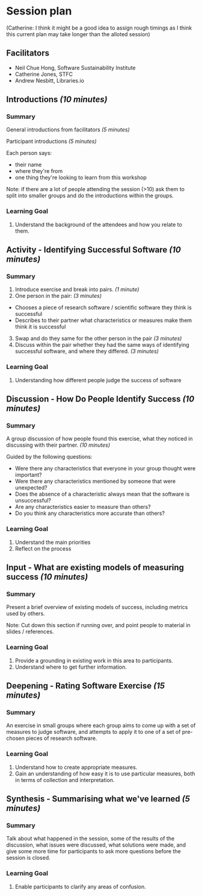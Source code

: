 
# Session plan

(Catherine: I think it might be a good idea to assign rough timings as I think this current plan may take longer than the alloted session)

## Facilitators

* Neil Chue Hong, Software Sustainability Institute
* Catherine Jones, STFC
* Andrew Nesbitt, Libraries.io

## Introductions *(10 minutes)*

### Summary

General introductions from facilitators *(5 minutes)*

Participant introductions *(5 minutes)*

Each person says:
* their name
* where they're from
* one thing they're looking to learn from this workshop

Note: if there are a lot of people attending the session (>10) ask them to split 
into smaller groups and do the introductions within the groups.

### Learning Goal

1. Understand the background of the attendees and how you relate to them.


## Activity - Identifying Successful Software *(10 minutes)*

### Summary

1. Introduce exercise and break into pairs. *(1 minute)*
2. One person in the pair: *(3 minutes)*
  * Chooses a piece of research software / scientific software they think is successful
  * Describes to their partner what characteristics or measures make them think it is successful
3. Swap and do they same for the other person in the pair *(3 minutes)*
4. Discuss within the pair whether they had the same ways of identifying successful software, and where they differed. *(3 minutes)*

### Learning Goal

1. Understanding how different people judge the success of software

## Discussion - How Do People Identify Success *(10 minutes)*

### Summary

A group discussion of how people found this exercise, what they noticed in discussing with their partner. *(10 minutes)*

Guided by the following questions:
* Were there any characteristics that everyone in your group thought were important?
* Were there any characteristics mentioned by someone that were unexpected?
* Does the absence of a characteristic always mean that the software is unsuccessful?
* Are any characteristics easier to measure than others?
* Do you think any characteristics more accurate than others?

### Learning Goal

1. Understand the main priorities
2. Reflect on the process 


## Input - What are existing models of measuring success *(10 minutes)*

### Summary

Present a brief overview of existing models of success, including metrics used by others.

Note: Cut down this section if running over, and point people to material in slides / references.

### Learning Goal

1. Provide a grounding in existing work in this area to participants.
2. Understand where to get further information.

## Deepening - Rating Software Exercise *(15 minutes)*

### Summary

An exercise in small groups where each group aims to come up with a set of measures to judge software, 
and attempts to apply it to one of a set of pre-chosen pieces of research software.

### Learning Goal

1. Understand how to create appropriate measures.
2. Gain an understanding of how easy it is to use particular measures, both in terms of collection and interpretation.

## Synthesis - Summarising what we've learned *(5 minutes)*

### Summary

Talk about what happened in the session, some of the results of the discussion, what issues were discussed, 
what solutions were made, and give some more time for participants to ask more questions before the session is closed.

### Learning Goal

1. Enable participants to clarify any areas of confusion.

